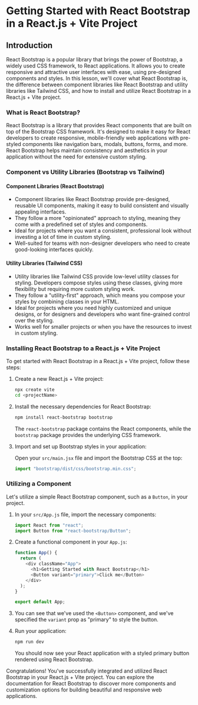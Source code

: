 # Getting Started with React Bootstrap in a React.js + Vite Project

## Introduction

React Bootstrap is a popular library that brings the power of Bootstrap, a widely used CSS framework, to React applications. It allows you to create responsive and attractive user interfaces with ease, using pre-designed components and styles. In this lesson, we'll cover what React Bootstrap is, the difference between component libraries like React Bootstrap and utility libraries like Tailwind CSS, and how to install and utilize React Bootstrap in a React.js + Vite project.

### What is React Bootstrap?

React Bootstrap is a library that provides React components that are built on top of the Bootstrap CSS framework. It's designed to make it easy for React developers to create responsive, mobile-friendly web applications with pre-styled components like navigation bars, modals, buttons, forms, and more. React Bootstrap helps maintain consistency and aesthetics in your application without the need for extensive custom styling.

### Component vs Utility Libraries (Bootstrap vs Tailwind)

#### Component Libraries (React Bootstrap)

- Component libraries like React Bootstrap provide pre-designed, reusable UI components, making it easy to build consistent and visually appealing interfaces.
- They follow a more "opinionated" approach to styling, meaning they come with a predefined set of styles and components.
- Ideal for projects where you want a consistent, professional look without investing a lot of time in custom styling.
- Well-suited for teams with non-designer developers who need to create good-looking interfaces quickly.

#### Utility Libraries (Tailwind CSS)

- Utility libraries like Tailwind CSS provide low-level utility classes for styling. Developers compose styles using these classes, giving more flexibility but requiring more custom styling work.
- They follow a "utility-first" approach, which means you compose your styles by combining classes in your HTML.
- Ideal for projects where you need highly customized and unique designs, or for designers and developers who want fine-grained control over the styling.
- Works well for smaller projects or when you have the resources to invest in custom styling.

### Installing React Bootstrap to a React.js + Vite Project

To get started with React Bootstrap in a React.js + Vite project, follow these steps:

1. Create a new React.js + Vite project:

   ```bash
   npx create vite
   cd <projectName>
   ```

2. Install the necessary dependencies for React Bootstrap:

   ```bash
   npm install react-bootstrap bootstrap
   ```

   The `react-bootstrap` package contains the React components, while the `bootstrap` package provides the underlying CSS framework.

3. Import and set up Bootstrap styles in your application:

   Open your `src/main.jsx` file and import the Bootstrap CSS at the top:

   ```javascript
   import "bootstrap/dist/css/bootstrap.min.css";
   ```

### Utilizing a Component

Let's utilize a simple React Bootstrap component, such as a `Button`, in your project.

1. In your `src/App.js` file, import the necessary components:

   ```javascript
   import React from "react";
   import Button from "react-bootstrap/Button";
   ```

2. Create a functional component in your `App.js`:

   ```javascript
   function App() {
     return (
       <div className="App">
         <h1>Getting Started with React Bootstrap</h1>
         <Button variant="primary">Click me</Button>
       </div>
     );
   }

   export default App;
   ```

3. You can see that we've used the `<Button>` component, and we've specified the `variant` prop as "primary" to style the button.

4. Run your application:

   ```bash
   npm run dev
   ```

   You should now see your React application with a styled primary button rendered using React Bootstrap.

Congratulations! You've successfully integrated and utilized React Bootstrap in your React.js + Vite project. You can explore the documentation for React Bootstrap to discover more components and customization options for building beautiful and responsive web applications.
